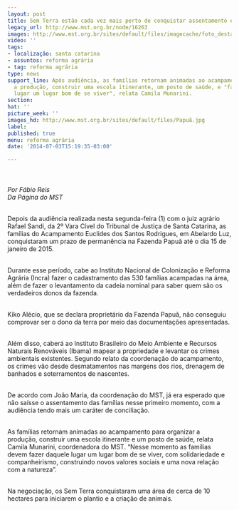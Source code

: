 ```yaml
---
layout: post
title: Sem Terra estão cada vez mais perto de conquistar assentamento em SC
legacy_url: http://www.mst.org.br/node/16263
images: http://www.mst.org.br/sites/default/files/imagecache/foto_destaque/Papuã.jpg
video: ''
tags:
- localização: santa catarina
- assuntos: reforma agrária
- tag: reforma agrária
type: news
support_line: Após audiência, as famílias retornam animadas ao acampamento para organizar
  a produção, construir uma escola itinerante, um posto de saúde, e "fazer daquele
  lugar um lugar bom de se viver", relata Camila Munarini.
section: 
hat: ''
picture_week: ''
images_hd: http://www.mst.org.br/sites/default/files/Papuã.jpg
label: 
published: true
menu: reforma agrária
date: '2014-07-03T15:19:35-03:00'

---
```

<p><img style="margin: 10px;" src="http://www.mst.org.br/sites/default/files/Papu%C3%A3.jpg" alt=""><br><em><br>Por Fábio Reis<br>Da Página do MST</em></p><p><br>Depois da audiência realizada nesta segunda-feira (1) com o juiz agrário Rafael Sandi, da 2º Vara Cível do Tribunal de Justiça de Santa Catarina, as famílias do Acampamento Euclides dos Santos Rodrigues, em Abelardo Luz, conquistaram um prazo de permanência na Fazenda Papuã até o dia 15 de janeiro de 2015.</p><p><br>Durante esse período, cabe ao Instituto Nacional de Colonização e Reforma Agrária (Incra) fazer o cadastramento das 530 famílias acampadas na área, além de fazer o levantamento da cadeia nominal para saber quem são os verdadeiros donos da fazenda.</p><p><br>Kiko Alécio, que se declara proprietário da Fazenda Papuã, não conseguiu comprovar ser o dono da terra por meio das documentações apresentadas.&nbsp;</p><p><br>Além disso, caberá ao Instituto Brasileiro do Meio Ambiente e Recursos Naturais Renováveis (Ibama) mapear a propriedade e levantar os crimes ambientais existentes. Segundo relato da coordenação do acampamento, os crimes vão desde desmatamentos nas margens dos rios, drenagem de banhados e soterramentos de nascentes.&nbsp;</p><p><br>De acordo com João Maria, da coordenação do MST, já era esperado que não saísse o assentamento das famílias nesse primeiro momento, com a audiência tendo mais um caráter de conciliação.</p><p><br>As famílias retornam animadas ao acampamento para organizar a produção, construir uma escola itinerante e um posto de saúde, relata Camila Munarini, coordenadora do MST. “Nesse momento as famílias devem fazer daquele lugar um lugar bom de se viver, com solidariedade e companheirismo, construindo novos valores sociais e uma nova relação com a natureza”.</p><p><br>Na negociação, os Sem Terra conquistaram uma área de cerca de 10 hectares para iniciarem o plantio e a criação de animais.</p><p>&nbsp;</p>
